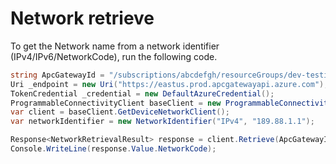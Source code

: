 # Network retrieve

To get the Network name from a network identifier (IPv4/IPv6/NetworkCode), run the following code.

```C# Snippet:APC_Sample_NetworkRetrievalTest
string ApcGatewayId = "/subscriptions/abcdefgh/resourceGroups/dev-testing-eastus/providers/Microsoft.programmableconnectivity/gateways/apcg-eastus";
Uri _endpoint = new Uri("https://eastus.prod.apcgatewayapi.azure.com");
TokenCredential _credential = new DefaultAzureCredential();
ProgrammableConnectivityClient baseClient = new ProgrammableConnectivityClient(_endpoint, _credential);
var client = baseClient.GetDeviceNetworkClient();
var networkIdentifier = new NetworkIdentifier("IPv4", "189.88.1.1");

Response<NetworkRetrievalResult> response = client.Retrieve(ApcGatewayId, networkIdentifier);
Console.WriteLine(response.Value.NetworkCode);
```
